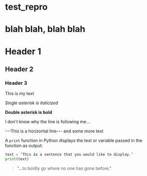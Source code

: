 # test_repro

# blah blah, blah blah

# Header 1

## Header 2

### Header 3

This is my text

*Single asterisk is italicized*

**Double asterisk is bold**

I don't know why the line is following me...

---This is a horizontal line---
and some more text

A `print` function in Python displays the text or variable passed in the function as output:

```python
text = ‘This is a sentence that you would like to display.’
print(text)
```

> "...to boldly go where no one has gone before."

